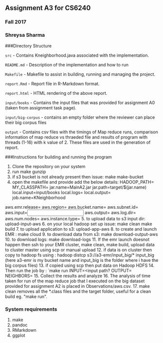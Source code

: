 ## Assignment A3 for CS6240
### Fall 2017
### Shreysa Sharma 

###Directory Structure

`src` - Contains Kneighborhood.java associated with the implementation.

`README.md` - Description of the implementation and how to run

`Makefile` - Makefile to assist in building, running and managing the project.

`report.Rmd` - Report file in R-Markdown format.

`report.html` - HTML rendering of the above report.

`input/books` - Contains the input files that was provided for assignment A0 (taken from assignment task page).

`input/big-corpus` - contains an empty folder where the reviewer can place their big corpus files

`output` - Contains csv files with the timings of Map reduce runs, comparison information of map reduce vs thraeded file and results of program  with threads (1-16) with k value of 2. These files are used in the generation of report.


###Instructions for building and running the program
1. Clone the repository on your system
2. run make gunzip
3. if s3 bucket is not already present then issue: make make-bucket
4. open the makefile and provide add the below details:
HADOOP_PATH=<your hadoop home>
MY_CLASSPATH=<your classpath>
jar.name=MainA2.jar
jar.path=target/$(jar.name)
local.input=input/books
local.logs=<path to where you want the logs>
local.output=<path to output directory>
job.name=KNeighborhood

aws.emr.release=<your emr version eg: emr-5.8.0>
aws.region=<your aws region>
aws.bucket.name=<your s3 bucket name>
aws.subnet.id=<your-subnet-id>
aws.input=<input folder name on s3>
aws.output=<output folder>
aws.log.dir=<log folder>
aws.num.nodes=<number of nodes>
aws.instance.type=<instance type eg- m3.xlarge>
5. to upload data to s3 input dir: upload-input-aws
6. on your local hadoop set up issue: make clean
  make build
7. to upload application to s3: upload-app-aws
8. to create and launch EMR : make cloud
9. to download data from s3: make download-output-aws
10. to download logs: make download-logs
11. If the emr launch doesnot happen then ssh to your EMR cluster, make clean, make build,
upload data to cluster master using scp or manual upload
12. if data is on cluster then copy to hadoop fs using : hadoop distcp s3://a3-emr/input_big/* input_big (here a3-emr is my bucket name and input_big is the folder where i have the big corpus files) 
13. if copied using scp then put data on Hadoop HDFS
14. Then run the job by : `make run INPUT=<input path? OUTPUT=<output path> NEIGHBORS=<KVALUE>
15. Collect the results and analyze
16. The analysis of time taken for run of the map reduce job that I executed on the big dataset provided for assignment A2 is placed in Observations/aws.csv.
17. make clean removes all the *.class files and the target folder, useful for a clean build eg. "make run".


### System requirements
1. make
2. pandoc
3. RMarkdown
4. ggplot


